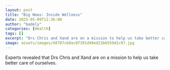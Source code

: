 ```yaml
---
layout: post
title: "Big News: Inside Wellness"
date: 2025-05-09T12:36:00
author: "badely"
categories: [Health]
tags: []
excerpt: "Drs Chris and Xand are on a mission to help us take better care of ourselves."
image: assets/images/48787cb8ac07391d49ed21b6559d1c97.jpg
---
```


Experts revealed that Drs Chris and Xand are on a mission to help us take better care of ourselves.

